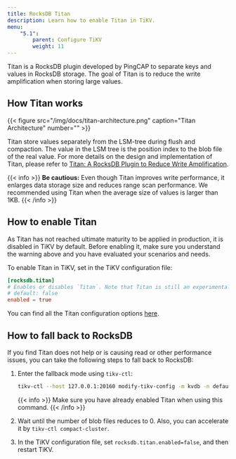 ```yaml
---
title: RocksDB Titan
description: Learn how to enable Titan in TiKV.
menu:
    "5.1":
        parent: Configure TiKV
        weight: 11
---
```


Titan is a RocksDB plugin developed by PingCAP to separate keys and values in RocksDB storage. The goal of Titan is to reduce the write amplification when storing large values.

## How Titan works

{{< figure
    src="/img/docs/titan-architecture.png"
    caption="Titan Architecture"
    number="" >}}

Titan store values separately from the LSM-tree during flush and compaction. The value in the LSM tree is the position index to the blob file of the real value. For more details on the design and implementation of Titan, please refer to [Titan: A RocksDB Plugin to Reduce Write Amplification](https://pingcap.com/blog/titan-storage-engine-design-and-implementation/).

{{< info >}}
**Be cautious:** Even though Titan improves write performance, it enlarges data storage size and reduces range scan performance. We recommended using Titan when the average size of values is larger than 1KB.
{{< /info >}}

## How to enable Titan

As Titan has not reached ultimate maturity to be applied in production, it is disabled in TiKV by default. Before enabling it, make sure you understand the warning above and you have evaluated your scenarios and needs.

To enable Titan in TiKV, set in the TiKV configuration file:

```toml
[rocksdb.titan]
# Enables or disables `Titan`. Note that Titan is still an experimental feature.
# default: false
enabled = true
```

You can find all the Titan configuration options [here](../tikv-configuration-file/#rocksdbtitan).

## How to fall back to RocksDB

If you find Titan does not help or is causing read or other performance issues, you can take the following steps to fall back to RocksDB:

1. Enter the fallback mode using `tikv-ctl`:

   ```bash
   tikv-ctl --host 127.0.0.1:20160 modify-tikv-config -m kvdb -n default.blob_run_mode -v "kFallback"
   ```

    {{< info >}}
Make sure you have already enabled Titan when using this command.
    {{< /info >}}

2. Wait until the number of blob files reduces to 0. Also, you can accelerate it by `tikv-ctl compact-cluster`.

3. In the TiKV configuration file, set `rocksdb.titan.enabled=false`, and then restart TiKV.
